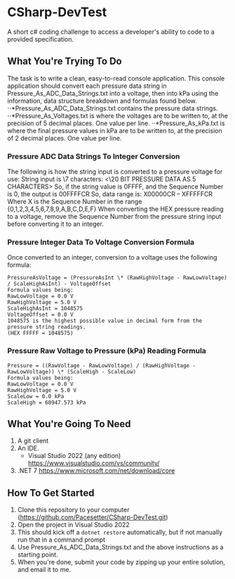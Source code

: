 # CSharp-DevTest
A short c# coding challenge to access a developer's ability to code to a provided specification.

## What You're Trying To Do
The task is to write a clean, easy-to-read console application. This console application should convert each pressure data string in Pressure_As_ADC_Data_Strings.txt into a voltage, then into kPa using the information, data structure breakdown and formulas found below.
⋅⋅*Pressure_As_ADC_Data_Strings.txt contains the pressure data strings.
⋅⋅*Pressure_As_Voltages.txt is where the voltages are to be written to, at the precision of 5 decimal places. One value per line.
⋅⋅*Pressure_As_kPa.txt is where the final pressure values in kPa are to be written to, at the precision of 2 decimal places. One value per line.

### Pressure ADC Data Strings To Integer Conversion
The following is how the string input is converted to a pressure voltage for use:
String input is \7 characters:  <SEQUENCE NUMBER><\20 BIT PRESSURE DATA AS 5 CHARACTERS><CR>
So, if the string value is 0FFFF, and the Sequence Number is 0, the output is 00FFFFCR
So, data range is:
X00000CR – XFFFFFCR
Where X is the Sequence Number in the range {0,1,2,3,4,5,6,7,8,9,A,B,C,D,E,F}
When converting the HEX pressure reading to a voltage, remove the Sequence Number from the pressure string input before converting it to an integer.

### Pressure Integer Data To Voltage Conversion Formula
Once converted to an integer, conversion to a voltage uses the following formula:
```
PressureAsVoltage = (PressureAsInt \* (RawHighVoltage - RawLowVoltage) / ScaleHighAsInt) - VoltageOffset
Formula values being:
RawLowVoltage = 0.0 V
RawHighVoltage = 5.0 V
ScaleHighAsInt = 1048575
VoltageOffset = 0.0 V
1048575 is the highest possible value in decimal form from the pressure string readings. 
(HEX FFFFF = 1048575)
```

### Pressure Raw Voltage to Pressure (kPa) Reading Formula
```
Pressure = ((RawVoltage - RawLowVoltage) / (RawHighVoltage - RawLowVoltage)) \* (ScaleHigh - ScaleLow)
Formula values being:
RawLowVoltage = 0.0 V
RawHighVoltage = 5.0 V
ScaleLow = 0.0 kPa
ScaleHigh = 68947.573 kPa
```

## What You're Going To Need
1. A git client
2. An IDE.
   * Visual Studio 2022 (any edition) https://www.visualstudio.com/vs/community/
3. .NET 7 https://www.microsoft.com/net/download/core

## How To Get Started
1. Clone this repository to your computer (https://github.com/Pacesetter/CSharp-DevTest.git)
2. Open the project in Visual Studio 2022
3. This should kick off a `dotnet restore` automatically, but if not manually run that in a command prompt
4. Use Pressure_As_ADC_Data_Strings.txt and the above instructions as a starting point.
5. When you're done, submit your code by zipping up your entire solution, and email it to me.
